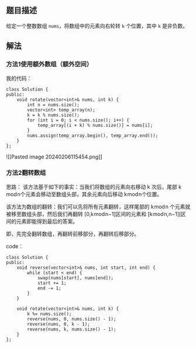 ## 题目描述
给定一个整数数组 `nums`，将数组中的元素向右轮转 `k` 个位置，其中 `k` 是非负数。

## 解法

### 方法1使用额外数组（额外空间）

我的代码：
```
class Solution {
public:
    void rotate(vector<int>& nums, int k) {
        int n = nums.size();
        vector<int> temp_array(n);
        k = k % nums.size();
        for (int i = 0; i < nums.size(); i++) {
            temp_array[(i + k) % nums.size()] = nums[i];
        }
        nums.assign(temp_array.begin(), temp_array.end());
    }
};
```

![[Pasted image 20240206115454.png]]

### 方法2翻转数组

思路：
该方法基于如下的事实：当我们将数组的元素向右移动 k 次后，尾部 k mod n个元素会移动至数组头部，其余元素向后移动 k mod n个位置。

该方法为数组的翻转：我们可以先将所有元素翻转，这样尾部的 k mod n 个元素就被移至数组头部，然后我们再翻转 [0,k mod n−1]区间的元素和 [k mod n,n−1]\[区间的元素即能得到最后的答案。

即，先完全翻转数组，再翻转前移部分，再翻转后移部分。

code：
```
class Solution {
public:
    void reverse(vector<int>& nums, int start, int end) {
        while (start < end) {
            swap(nums[start], nums[end]);
            start += 1;
            end -= 1;
        }
    }

    void rotate(vector<int>& nums, int k) {
        k %= nums.size();
        reverse(nums, 0, nums.size() - 1);
        reverse(nums, 0, k - 1);
        reverse(nums, k, nums.size() - 1);
    }
};
```
